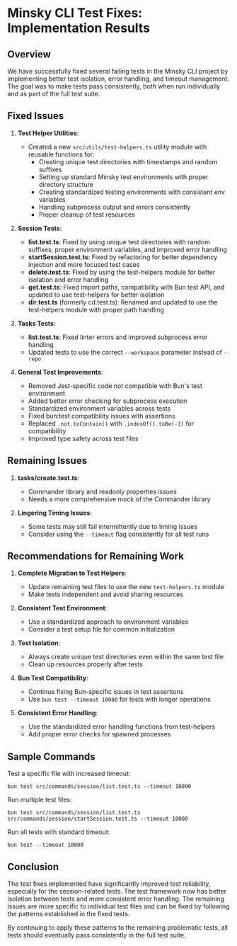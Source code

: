# Minsky CLI Test Fixes: Implementation Results

## Overview

We have successfully fixed several failing tests in the Minsky CLI project by implementing better test isolation, error handling, and timeout management. The goal was to make tests pass consistently, both when run individually and as part of the full test suite.

## Fixed Issues

1. **Test Helper Utilities**:
   - Created a new `src/utils/test-helpers.ts` utility module with reusable functions for:
     - Creating unique test directories with timestamps and random suffixes
     - Setting up standard Minsky test environments with proper directory structure
     - Creating standardized testing environments with consistent env variables
     - Handling subprocess output and errors consistently
     - Proper cleanup of test resources

2. **Session Tests**:
   - **list.test.ts**: Fixed by using unique test directories with random suffixes, proper environment variables, and improved error handling
   - **startSession.test.ts**: Fixed by refactoring for better dependency injection and more focused test cases
   - **delete.test.ts**: Fixed by using the test-helpers module for better isolation and error handling
   - **get.test.ts**: Fixed import paths, compatibility with Bun test API, and updated to use test-helpers for better isolation
   - **dir.test.ts** (formerly cd.test.ts): Renamed and updated to use the test-helpers module with proper path handling

3. **Tasks Tests**:
   - **list.test.ts**: Fixed linter errors and improved subprocess error handling
   - Updated tests to use the correct `--workspace` parameter instead of `--repo`

4. **General Test Improvements**:
   - Removed Jest-specific code not compatible with Bun's test environment
   - Added better error checking for subprocess execution
   - Standardized environment variables across tests
   - Fixed bun:test compatibility issues with assertions
   - Replaced `.not.toContain()` with `.indexOf().toBe(-1)` for compatibility
   - Improved type safety across test files

## Remaining Issues

1. **tasks/create.test.ts**:
   - Commander library and readonly properties issues
   - Needs a more comprehensive mock of the Commander library

2. **Lingering Timing Issues**:
   - Some tests may still fail intermittently due to timing issues
   - Consider using the `--timeout` flag consistently for all test runs

## Recommendations for Remaining Work

1. **Complete Migration to Test Helpers**:
   - Update remaining test files to use the new `test-helpers.ts` module
   - Make tests independent and avoid sharing resources

2. **Consistent Test Environment**:
   - Use a standardized approach to environment variables
   - Consider a test setup file for common initialization

3. **Test Isolation**:
   - Always create unique test directories even within the same test file
   - Clean up resources properly after tests

4. **Bun Test Compatibility**:
   - Continue fixing Bun-specific issues in test assertions
   - Use `bun test --timeout 10000` for tests with longer operations

5. **Consistent Error Handling**:
   - Use the standardized error handling functions from test-helpers
   - Add proper error checks for spawned processes

## Sample Commands

Test a specific file with increased timeout:
```
bun test src/commands/session/list.test.ts --timeout 10000
```

Run multiple test files:
```
bun test src/commands/session/list.test.ts src/commands/session/startSession.test.ts --timeout 10000
```

Run all tests with standard timeout:
```
bun test --timeout 10000
```

## Conclusion

The test fixes implemented have significantly improved test reliability, especially for the session-related tests. The test framework now has better isolation between tests and more consistent error handling. The remaining issues are more specific to individual test files and can be fixed by following the patterns established in the fixed tests.

By continuing to apply these patterns to the remaining problematic tests, all tests should eventually pass consistently in the full test suite. 
